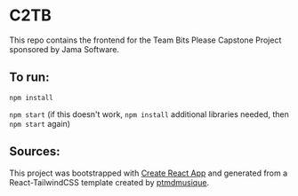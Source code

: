 C2TB
====

This repo contains the frontend for the Team Bits Please Capstone Project sponsored by Jama Software.

To run:
-------

`npm install`

`npm start` (if this doesn't work, `npm install` additional libraries needed, then `npm start` again)

Sources:
--------

This project was bootstrapped with [Create React App](https://github.com/facebook/create-react-app) and generated from a React-TailwindCSS template created by [ptmdmusique](https://github.com/ptmdmusique/react-tailwind-sass-template).